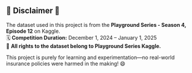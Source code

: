 ## 🚨 Disclaimer 🚨  
The dataset used in this project is from the **Playground Series - Season 4, Episode 12** on Kaggle.  
🗓️ **Competition Duration:** December 1, 2024 – January 1, 2025  
🔗 **All rights to the dataset belong to Playground Series Kaggle.**  

This project is purely for learning and experimentation—no real-world insurance policies were harmed in the making! 😄  

